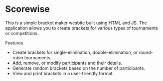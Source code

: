 # Scorewise
This is a simple bracket maker wesbite built using HTML and JS. The application allows you to create brackets for various types of tournaments or competitions.

Features

* Create brackets for single-elimination, double-elimination, or round-robin tournaments.
* Add, remove, or modify participants and their details.
* Generate random brackets based on the number of participants.
* View and print brackets in a user-friendly format.
